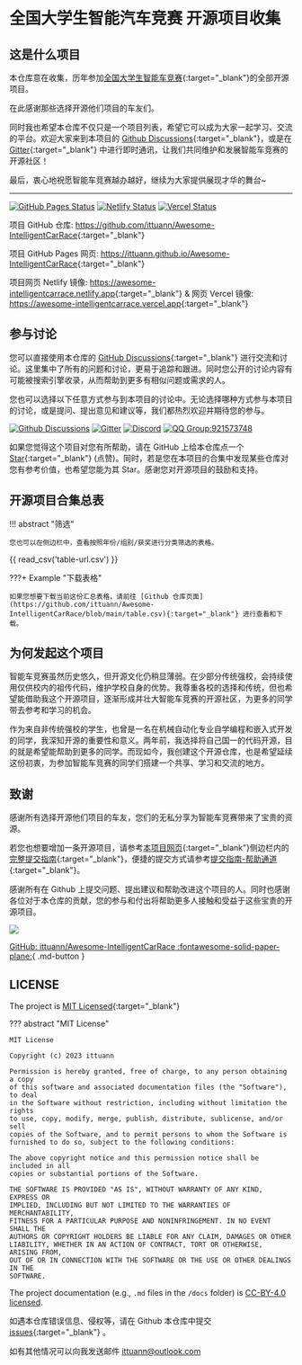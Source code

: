 # 全国大学生智能汽车竞赛 开源项目收集

## 这是什么项目

本仓库意在收集，历年参加[全国大学生智能车竞赛](https://baike.baidu.com/item/%E5%85%A8%E5%9B%BD%E5%A4%A7%E5%AD%A6%E7%94%9F%E6%99%BA%E8%83%BD%E6%B1%BD%E8%BD%A6%E7%AB%9E%E8%B5%9B){:target="\_blank"}的全部开源项目。

在此感谢那些选择开源他们项目的车友们。

同时我也希望本仓库不仅只是一个项目列表，希望它可以成为大家一起学习、交流的平台。欢迎大家来到本项目的 [Github Discussions](https://github.com/ittuann/NEFU-CMEE-DebateTeam/discussions){:target="\_blank"}，或是在 [Gitter](https://app.gitter.im/#/room/#Awesome-IntelligentCarRace:gitter.im){:target="\_blank"} 中进行即时通讯，让我们共同维护和发展智能车竞赛的开源社区！

最后，衷心地祝愿智能车竞赛越办越好，继续为大家提供展现才华的舞台~

---

[![GitHub Pages Status][github-image]][github-url]
[![Netlify Status][netlify-image]][netlify-url]
[![Vercel Status][vercel-image]][vercel-url]

[github-image]: https://img.shields.io/github/deployments/ittuann/Awesome-IntelligentCarRace/github-pages?label=GitHub%20Pages&logo=github
[github-url]: https://ittuann.github.io/Awesome-IntelligentCarRace
[netlify-image]: https://api.netlify.com/api/v1/badges/a417caa8-be38-4fa6-8426-0d97ff68151b/deploy-status
[netlify-url]: https://awesome-intelligentcarrace.netlify.app
[vercel-image]: https://img.shields.io/github/deployments/ittuann/Awesome-IntelligentCarRace/Production?label=Vercel&logo=vercel
[vercel-url]: https://awesome-intelligent-car-race.vercel.app

项目 GitHub 仓库: <https://github.com/ittuann/Awesome-IntelligentCarRace>{:target="\_blank"}

项目 GitHub Pages 网页: <https://ittuann.github.io/Awesome-IntelligentCarRace>{:target="\_blank"}

项目网页 Netlify 镜像: <https://awesome-intelligentcarrace.netlify.app>{:target="\_blank"} & 网页 Vercel 镜像: <https://awesome-intelligentcarrace.vercel.app>{:target="\_blank"}

## 参与讨论

您可以直接使用本仓库的 [GitHub Discussions](https://github.com/ittuann/NEFU-CMEE-DebateTeam/discussions){:target="\_blank"} 进行交流和讨论。这里集中了所有的问题和讨论，更易于追踪和跟进。同时您公开的讨论内容有可能被搜索引擎收录，从而帮助到更多有相似问题或需求的人。

您也可以选择以下任意方式参与到本项目的讨论中。无论选择哪种方式参与本项目的讨论，或是提问、提出意见和建议等，我们都热烈欢迎并期待您的参与。

[![Github Discussions](https://img.shields.io/badge/chat-on_github_discussions-brightgreen?logo=github&labelColor=171515&style=flat-square)](https://github.com/ittuann/NEFU-CMEE-DebateTeam/discussions)
[![Gitter](https://img.shields.io/gitter/room/:ittuann/:Awesome-IntelligentCarRace-red?logo=gitter&style=flat-square)](https://app.gitter.im/#/room/#Awesome-IntelligentCarRace:gitter.im)
[![Discord](https://img.shields.io/badge/chat-on_discord-brightgreen?logo=discord&labelColor=7289da&style=flat-square)](https://discord.gg/Wsk6vfjZXw) 
[![QQ Group:921573748](https://img.shields.io/badge/chat-on_qq_group-brightgreen?logo=tencent-qq&labelColor=1ebafc&style=flat-square)](https://qm.qq.com/cgi-bin/qm/qr?k=I1WBVAG2KYNjmXqZ1vFEqHEwQYJ47UAF&jump_from=webapi&authKey=JOKtfW49rAJ0q29SUpWG7QrqFbnG15QQK3kQLefCDAmdfpoDupfol1RhZutRBdez)

如果您觉得这个项目对您有所帮助，请在 GitHub 上给本仓库点一个 [Star](https://github.com/ittuann/Awesome-IntelligentCarRace){:target="\_blank"} (点赞)。同时，若是您在本项目的合集中发现某些仓库对您有参考价值，也希望您能为其 Star。感谢您对开源项目的鼓励和支持。

## 开源项目合集总表

!!! abstract "筛选"

    您也可以在侧边栏中，查看按照年份/组别/获奖进行分类筛选的表格。

{{ read_csv('table-url.csv') }}

???+ Example "下载表格"

    如果您想要下载当前这份汇总表格，请前往 [Github 仓库页面](https://github.com/ittuann/Awesome-IntelligentCarRace/blob/main/table.csv){:target="_blank"} 进行查看和下载。

## 为何发起这个项目

智能车竞赛虽然历史悠久，但开源文化仍稍显薄弱。在少部分传统强校，会持续使用仅供校内的祖传代码，维护学校自身的优势。我尊重各校的选择和传统，但也希望能借助我这个开源项目，逐渐形成并壮大智能车竞赛的开源社区，为更多的同学带去参考和学习的机会。

作为来自非传统强校的学生，也曾是一名在机械自动化专业自学编程和嵌入式开发的同学，我深知开源的重要性和意义。两年前，我选择将自己国一的代码开源，目的就是希望能帮助到更多的同学。而现如今，我创建这个开源仓库，也是希望延续这份初衷，为参加智能车竞赛的同学们搭建一个共享、学习和交流的地方。

## 致谢

感谢所有选择开源他们项目的车友，您们的无私分享为智能车竞赛带来了宝贵的资源。

若您也想要增加一条开源项目，请参考[本项目网页](https://ittuann.github.io/Awesome-IntelligentCarRace){:target="\_blank"}侧边栏内的[完整提交指南](https://ittuann.github.io/Awesome-IntelligentCarRace/contribution){:target="\_blank"}，便捷的提交方式请参考[提交指南-帮助通道](https://ittuann.github.io/Awesome-IntelligentCarRace/contribution/#_5){:target="\_blank"}。

感谢所有在 Github 上提交问题、提出建议和帮助改进这个项目的人。同时也感谢各位对于本仓库的贡献，您的参与和付出将帮助更多人接触和受益于这些宝贵的开源项目。

<a href="https://github.com/ittuann/Awesome-IntelligentCarRace/graphs/contributors">
  <img src="https://contrib.rocks/image?repo=ittuann/Awesome-IntelligentCarRace" />
</a>

[GitHub: ittuann/Awesome-IntelligentCarRace :fontawesome-solid-paper-plane:](https://github.com/ittuann/Awesome-IntelligentCarRace){ .md-button }

## LICENSE

The project is [MIT Licensed](https://github.com/ittuann/Awesome-IntelligentCarRace/blob/main/LICENSE){:target="\_blank"}

??? abstract "MIT License"

    MIT License

    Copyright (c) 2023 ittuann

    Permission is hereby granted, free of charge, to any person obtaining a copy
    of this software and associated documentation files (the "Software"), to deal
    in the Software without restriction, including without limitation the rights
    to use, copy, modify, merge, publish, distribute, sublicense, and/or sell
    copies of the Software, and to permit persons to whom the Software is
    furnished to do so, subject to the following conditions:

    The above copyright notice and this permission notice shall be included in all
    copies or substantial portions of the Software.

    THE SOFTWARE IS PROVIDED "AS IS", WITHOUT WARRANTY OF ANY KIND, EXPRESS OR
    IMPLIED, INCLUDING BUT NOT LIMITED TO THE WARRANTIES OF MERCHANTABILITY,
    FITNESS FOR A PARTICULAR PURPOSE AND NONINFRINGEMENT. IN NO EVENT SHALL THE
    AUTHORS OR COPYRIGHT HOLDERS BE LIABLE FOR ANY CLAIM, DAMAGES OR OTHER
    LIABILITY, WHETHER IN AN ACTION OF CONTRACT, TORT OR OTHERWISE, ARISING FROM,
    OUT OF OR IN CONNECTION WITH THE SOFTWARE OR THE USE OR OTHER DEALINGS IN THE
    SOFTWARE.

The project documentation (e.g., `.md` files in the `/docs` folder) is [CC-BY-4.0 licensed](https://github.com/ittuann/Awesome-IntelligentCarRace/blob/main/LICENSE-docs).

如遇本仓库错误信息、侵权等，请在 Github 本仓库中提交 [issues](https://github.com/ittuann/Awesome-IntelligentCarRace/issues){:target="\_blank"} 。

如有其他情况可以向我发送邮件 [ittuann@outlook.com](mailto:ittuann@outlook.com)
